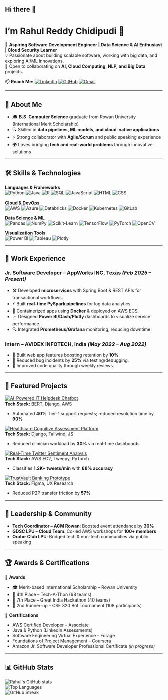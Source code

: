 ## Hi there 👋

# I’m Rahul Reddy Chidipudi 👋  

🚀 **Aspiring Software Development Engineer | Data Science & AI Enthusiast | Cloud Security Learner**  
💡 Passionate about building scalable software, working with big data, and exploring AI/ML innovations.  
📍 Open to collaborating on **AI, Cloud Computing, NLP, and Big Data** projects.  

📫 **Reach Me:** [![LinkedIn](https://img.shields.io/badge/LinkedIn-Connect-blue?logo=linkedin)](https://www.linkedin.com/in/chidipudi45/) [![GitHub](https://img.shields.io/badge/GitHub-Follow-black?logo=github)](https://github.com/rahul378) [![Gmail](https://img.shields.io/badge/Email-Contact-red?logo=gmail)](mailto:rahulchidipudi45@gmail.com)  

---

## 👀 About Me
- 🎓 **B.S. Computer Science** graduate from Rowan University (International Merit Scholarship)  
- 🔍 Skilled in **data pipelines, ML models, and cloud-native applications**  
- ⚡ Strong collaborator with **Agile/Scrum** and public speaking experience  
- 🌍 Loves bridging **tech and real-world problems** through innovative solutions  

---

## 🛠 Skills & Technologies  

**Languages & Frameworks**  
![Python](https://img.shields.io/badge/Python-3776AB?logo=python&logoColor=white) ![Java](https://img.shields.io/badge/Java-007396?logo=java&logoColor=white) ![R](https://img.shields.io/badge/R-276DC3?logo=r&logoColor=white) ![SQL](https://img.shields.io/badge/SQL-336791?logo=postgresql&logoColor=white) ![JavaScript](https://img.shields.io/badge/JavaScript-F7DF1E?logo=javascript&logoColor=black) ![HTML](https://img.shields.io/badge/HTML5-E34F26?logo=html5&logoColor=white) ![CSS](https://img.shields.io/badge/CSS3-1572B6?logo=css3&logoColor=white)  

**Cloud & DevOps**  
![AWS](https://img.shields.io/badge/AWS-FF9900?logo=amazon-aws&logoColor=white) ![Azure](https://img.shields.io/badge/Azure-0078D4?logo=microsoft-azure&logoColor=white) ![Databricks](https://img.shields.io/badge/Databricks-FF3621?logo=databricks&logoColor=white) ![Docker](https://img.shields.io/badge/Docker-2496ED?logo=docker&logoColor=white) ![Kubernetes](https://img.shields.io/badge/Kubernetes-326CE5?logo=kubernetes&logoColor=white) ![GitLab](https://img.shields.io/badge/GitLab-FC6D26?logo=gitlab&logoColor=white)  

**Data Science & ML**  
![Pandas](https://img.shields.io/badge/Pandas-150458?logo=pandas&logoColor=white) ![NumPy](https://img.shields.io/badge/NumPy-013243?logo=numpy&logoColor=white) ![Scikit-Learn](https://img.shields.io/badge/Scikit--Learn-F7931E?logo=scikit-learn&logoColor=white) ![TensorFlow](https://img.shields.io/badge/TensorFlow-FF6F00?logo=tensorflow&logoColor=white) ![PyTorch](https://img.shields.io/badge/PyTorch-EE4C2C?logo=pytorch&logoColor=white) ![OpenCV](https://img.shields.io/badge/OpenCV-5C3EE8?logo=opencv&logoColor=white)  

**Visualization Tools**  
![Power BI](https://img.shields.io/badge/Power%20BI-F2C811?logo=power-bi&logoColor=black) ![Tableau](https://img.shields.io/badge/Tableau-E97627?logo=tableau&logoColor=white) ![Plotly](https://img.shields.io/badge/Plotly-3F4F75?logo=plotly&logoColor=white)  

---

## 💼 Work Experience  

### **Jr. Software Developer – AppWorks INC, Texas** _(Feb 2025 – Present)_  
- 🛠 Developed **microservices** with Spring Boot & REST APIs for transactional workflows.  
- ⚡ Built **real-time PySpark pipelines** for log data analytics.  
- 🐳 Containerized apps using **Docker** & deployed on AWS ECS.  
- 📈 Designed **Power BI/Dash/Plotly** dashboards to visualize service performance.  
- 🔍 Integrated **Prometheus/Grafana** monitoring, reducing downtime.  

### **Intern – AVIDEX INFOTECH, India** _(May 2022 – Aug 2022)_  
- 🚀 Built web app features boosting retention by **10%**.  
- 🐞 Reduced bug incidents by **25%** via testing/debugging.  
- 🤝 Improved code quality through weekly reviews.  

---

## 🚀 Featured Projects  

[![AI-Powered IT Helpdesk Chatbot](https://via.placeholder.com/900x250.png?text=AI-Powered+IT+Helpdesk+Chatbot)](https://github.com/rahulreddy/financial-doc-query-chatbot)  
**Tech Stack:** BERT, Django, AWS  
- Automated **40%** Tier-1 support requests; reduced resolution time by **90%**  

[![Healthcare Cognitive Assessment Platform](https://via.placeholder.com/900x250.png?text=Healthcare+Cognitive+Assessment+Platform)](https://github.com/rahulreddy/nlp-projects)  
**Tech Stack:** Django, Tailwind, JS  
- Reduced clinician workload by **30%** via real-time dashboards  

[![Real-Time Twitter Sentiment Analysis](https://via.placeholder.com/900x250.png?text=Real-Time+Twitter+Sentiment+Analysis)](https://github.com/rahulreddy/supervised-ml)  
**Tech Stack:** AWS EC2, Tweepy, PyTorch  
- Classifies **1.2K+ tweets/min** with **88% accuracy**  

[![TrustVault Banking Prototype](https://via.placeholder.com/900x250.png?text=TrustVault+Banking+Prototype)](https://github.com/rahulreddy/algorithms)  
**Tech Stack:** Figma, UX Research  
- Reduced P2P transfer friction by **57%**  

---

## 🎯 Leadership & Community  

- **Tech Coordinator – ACM Rowan**: Boosted event attendance by **30%**  
- **GDSC LPU – Cloud Team**: Co-led AWS workshops for **100+ members**  
- **Orator Club LPU**: Bridged tech & non-tech communities via public speaking  

---

## 🏆 Awards & Certifications  

🏅 **Awards**  
- 🎓 Merit-based International Scholarship – Rowan University  
- 🥈 4th Place – Tech-A-Thon (68 teams)  
- 🥉 7th Place – Great India Hackathon (40 teams)  
- 🤖 2nd Runner-up – CSE 320 Bot Tournament (108 participants)  

📜 **Certifications**  
- AWS Certified Developer – Associate  
- Java & Python (LinkedIn Assessments)  
- Software Engineering Virtual Experience – Forage  
- Foundations of Project Management – Coursera  
- Amazon Jr. Software Developer Professional Certificate _(in progress)_  

---

## 📊 GitHub Stats  

![Rahul's GitHub stats](https://github-readme-stats.vercel.app/api?username=rahulreddy&show_icons=true&theme=radical)  
![Top Languages](https://github-readme-stats.vercel.app/api/top-langs/?username=rahulreddy&layout=compact&theme=radical)  
![GitHub Streak](https://github-readme-streak-stats.herokuapp.com/?user=rahulreddy&theme=radical)  
